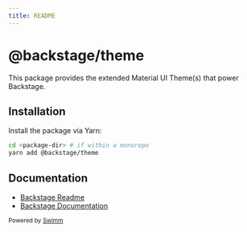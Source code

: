 ```yaml
---
title: README
---
```

# @backstage/theme

This package provides the extended Material UI Theme(s) that power Backstage.

## Installation

Install the package via Yarn:

```sh
cd <package-dir> # if within a monorepo
yarn add @backstage/theme
```

## Documentation

- [Backstage Readme](https://github.com/backstage/backstage/blob/master/README.md)
- [Backstage Documentation](https://backstage.io/docs)

<SwmMeta version="3.0.0"><sup>Powered by [Swimm](https://app.swimm.io/)</sup></SwmMeta>
